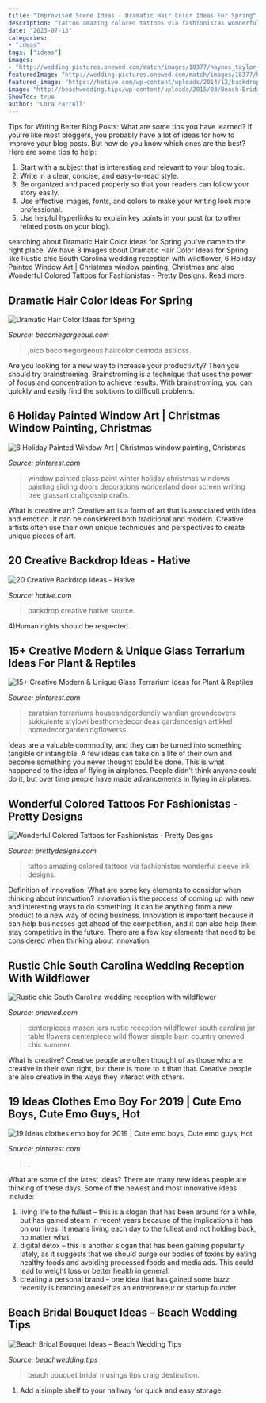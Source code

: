 ```yaml
---
title: "Improvised Scene Ideas - Dramatic Hair Color Ideas For Spring"
description: "Tattoo amazing colored tattoos via fashionistas wonderful sleeve ink designs"
date: "2023-07-13"
categories:
- "ideas"
tags: ["ideas"]
images:
- "http://wedding-pictures.onewed.com/match/images/18377/haynes_taylor_whitmeyer_photography_haynes2849.original.jpg?1379119165"
featuredImage: "http://wedding-pictures.onewed.com/match/images/18377/haynes_taylor_whitmeyer_photography_haynes2849.original.jpg?1379119165"
featured_image: "https://hative.com/wp-content/uploads/2014/12/backdrop-ideas/13-creative-backdrop-ideas.jpg"
image: "http://beachwedding.tips/wp-content/uploads/2015/03/Beach-Bridal-Bouquet-Ideas-8.jpg"
ShowToc: true
author: "Lora Farrell"
---
```



Tips for Writing Better Blog Posts: What are some tips you have learned?
If you're like most bloggers, you probably have a lot of ideas for how to improve your blog posts. But how do you know which ones are the best? Here are some tips to help:
1. Start with a subject that is interesting and relevant to your blog topic.
2. Write in a clear, concise, and easy-to-read style.
3. Be organized and paced properly so that your readers can follow your story easily.
4. Use effective images, fonts, and colors to make your writing look more professional.
5. Use helpful hyperlinks to explain key points in your post (or to other related posts on your blog).

	

		
searching about Dramatic Hair Color Ideas for Spring you've came to the right place. We have 8 Images about Dramatic Hair Color Ideas for Spring like Rustic chic South Carolina wedding reception with wildflower, 6 Holiday Painted Window Art | Christmas window painting, Christmas and also Wonderful Colored Tattoos for Fashionistas - Pretty Designs. Read more:
		
    
## Dramatic Hair Color Ideas For Spring

<img loading=lazy src="https://static.becomegorgeous.com/img/arts/2012/Apr/18/7474/joico_hair_color_idea.jpg" onerror="this.onerror=null;this.src='https://tse3.mm.bing.net/th?id=OIP.gtHL2hkEFb8B5aDSKvgyxQAAAA&amp;pid=15.1';" alt="Dramatic Hair Color Ideas for Spring">

_Source: becomegorgeous.com_

>joico becomegorgeous haircolor demoda estiloss. 

	

Are you looking for a new way to increase your productivity? Then you should try brainstroming. Brainstroming is a technique that uses the power of focus and concentration to achieve results. With brainstroming, you can quickly and easily find the solutions to difficult problems.

    
## 6 Holiday Painted Window Art | Christmas Window Painting, Christmas

<img loading=lazy src="https://i.pinimg.com/736x/6c/73/25/6c7325416c8cd46dd93584b19ed34012.jpg" onerror="this.onerror=null;this.src='https://tse4.mm.bing.net/th?id=OIP.u6MRayZFP29kTNWTn_I4YQHaKb&amp;pid=15.1';" alt="6 Holiday Painted Window Art | Christmas window painting, Christmas">

_Source: pinterest.com_

>window painted glass paint winter holiday christmas windows painting sliding doors decorations wonderland door screen writing tree glassart craftgossip crafts. 

	

What is creative art?
Creative art is a form of art that is associated with idea and emotion. It can be considered both traditional and modern. Creative artists often use their own unique techniques and perspectives to create unique pieces of art.

    
## 20 Creative Backdrop Ideas - Hative

<img loading=lazy src="https://hative.com/wp-content/uploads/2014/12/backdrop-ideas/13-creative-backdrop-ideas.jpg" onerror="this.onerror=null;this.src='https://tse4.mm.bing.net/th?id=OIP.30TQtWJv_dQS9QMxjyZyHQHaLH&amp;pid=15.1';" alt="20 Creative Backdrop Ideas - Hative">

_Source: hative.com_

>backdrop creative hative source. 

	

4)Human rights should be respected.

    
## 15+ Creative Modern &amp; Unique Glass Terrarium Ideas For Plant &amp; Reptiles

<img loading=lazy src="https://i.pinimg.com/736x/2d/dd/f9/2dddf91273ac98e2486c1771f9bccc22.jpg" onerror="this.onerror=null;this.src='https://tse2.mm.bing.net/th?id=OIP.Vpbw5cP5JMd-3ED4_lWAHwHaLB&amp;pid=15.1';" alt="15+ Creative Modern &amp; Unique Glass Terrarium Ideas for Plant &amp; Reptiles">

_Source: pinterest.com_

>zaratsian terrariums houseandgardendiy wardian groundcovers sukkulente stylowi besthomedecorideas gardendesign artikkel homedecorgardeningflowerss. 

	

Ideas are a valuable commodity, and they can be turned into something tangible or intangible. A few ideas can take on a life of their own and become something you never thought could be done. This is what happened to the idea of flying in airplanes. People didn't think anyone could do it, but over time people have made advancements in flying in airplanes.

    
## Wonderful Colored Tattoos For Fashionistas - Pretty Designs

<img loading=lazy src="http://www.prettydesigns.com/wp-content/uploads/2014/09/Amazing-Colored-Tattoo-for-Men.jpg" onerror="this.onerror=null;this.src='https://tse4.mm.bing.net/th?id=OIP.ZZtABqboai9zkmCt3_UYDwHaNO&amp;pid=15.1';" alt="Wonderful Colored Tattoos for Fashionistas - Pretty Designs">

_Source: prettydesigns.com_

>tattoo amazing colored tattoos via fashionistas wonderful sleeve ink designs. 

	

Definition of innovation: What are some key elements to consider when thinking about innovation?
Innovation is the process of coming up with new and interesting ways to do something. It can be anything from a new product to a new way of doing business. Innovation is important because it can help businesses get ahead of the competition, and it can also help them stay competitive in the future.
There are a few key elements that need to be considered when thinking about innovation.

    
## Rustic Chic South Carolina Wedding Reception With Wildflower

<img loading=lazy src="http://wedding-pictures.onewed.com/match/images/18377/haynes_taylor_whitmeyer_photography_haynes2849.original.jpg?1379119165" onerror="this.onerror=null;this.src='https://tse4.mm.bing.net/th?id=OIP.2t7fqOQILor3hIAtzg9kdwHaLv&amp;pid=15.1';" alt="Rustic chic South Carolina wedding reception with wildflower">

_Source: onewed.com_

>centerpieces mason jars rustic reception wildflower south carolina jar table flowers centerpiece wild flower simple barn country onewed chic summer. 

	

What is creative?
Creative people are often thought of as those who are creative in their own right, but there is more to it than that. Creative people are also creative in the ways they interact with others.

    
## 19 Ideas Clothes Emo Boy For 2019 | Cute Emo Boys, Cute Emo Guys, Hot

<img loading=lazy src="https://i.pinimg.com/736x/71/1a/56/711a56d13f709b6a087a833c15965c7e.jpg" onerror="this.onerror=null;this.src='https://tse1.mm.bing.net/th?id=OIP.K-VdpkprYDa_6I-lCRoh9wAAAA&amp;pid=15.1';" alt="19 Ideas clothes emo boy for 2019 | Cute emo boys, Cute emo guys, Hot">

_Source: pinterest.com_

>. 

	

What are some of the latest ideas?
There are many new ideas people are thinking of these days. Some of the newest and most innovative ideas include: 
1. living life to the fullest – this is a slogan that has been around for a while, but has gained steam in recent years because of the implications it has on our lives. It means living each day to the fullest and not holding back, no matter what. 
2. digital detox – this is another slogan that has been gaining popularity lately, as it suggests that we should purge our bodies of toxins by eating healthy foods and avoiding processed foods and media ads. This could lead to weight loss or better health in general. 
3. creating a personal brand – one idea that has gained some buzz recently is branding oneself as an entrepreneur or startup founder.

    
## Beach Bridal Bouquet Ideas – Beach Wedding Tips

<img loading=lazy src="http://beachwedding.tips/wp-content/uploads/2015/03/Beach-Bridal-Bouquet-Ideas-8.jpg" onerror="this.onerror=null;this.src='https://tse1.mm.bing.net/th?id=OIP.NugeSEzAHKP11dXen5_7HQHaLH&amp;pid=15.1';" alt="Beach Bridal Bouquet Ideas – Beach Wedding Tips">

_Source: beachwedding.tips_

>beach bouquet bridal musings tips craig destination. 

	

1. Add a simple shelf to your hallway for quick and easy storage.

